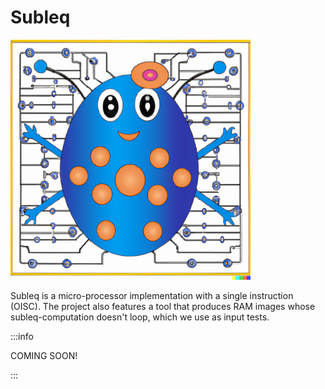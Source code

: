 # Subleq

<p>
  <img
    src="https://github.com/mbarbin/bopkit/blob/assets/image/bopkit-subleq.png?raw=true"
    width='384'
    alt="Logo"
  />
</p>

Subleq is a micro-processor implementation with a single instruction (OISC). The
project also features a tool that produces RAM images whose subleq-computation
doesn't loop, which we use as input tests.

:::info

COMING SOON!

:::
